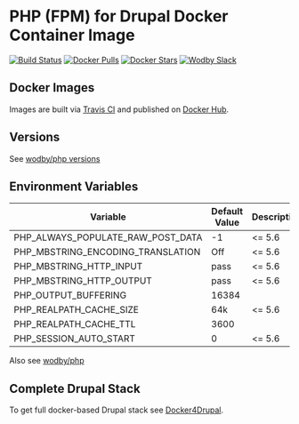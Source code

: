 # PHP (FPM) for Drupal Docker Container Image 

[![Build Status](https://travis-ci.org/wodby/drupal-php.svg?branch=master)](https://travis-ci.org/wodby/drupal-php)
[![Docker Pulls](https://img.shields.io/docker/pulls/wodby/drupal-php.svg)](https://hub.docker.com/r/wodby/drupal-php)
[![Docker Stars](https://img.shields.io/docker/stars/wodby/drupal-php.svg)](https://hub.docker.com/r/wodby/drupal-php)
[![Wodby Slack](http://slack.wodby.com/badge.svg)](http://slack.wodby.com)

## Docker Images

Images are built via [Travis CI](https://travis-ci.org/wodby/drupal-php) and published on [Docker Hub](https://hub.docker.com/r/wodby/drupal-php). 

## Versions

See [wodby/php versions](https://github.com/wodby/php#versions)

## Environment Variables

| Variable | Default Value | Description |
| -------- | ------------- | ----------- |
| PHP_ALWAYS_POPULATE_RAW_POST_DATA | -1    | <= 5.6 |
| PHP_MBSTRING_ENCODING_TRANSLATION | Off   | <= 5.6 |
| PHP_MBSTRING_HTTP_INPUT           | pass  | <= 5.6 |
| PHP_MBSTRING_HTTP_OUTPUT          | pass  | <= 5.6 |
| PHP_OUTPUT_BUFFERING              | 16384 | |
| PHP_REALPATH_CACHE_SIZE           | 64k   | <= 5.6 |
| PHP_REALPATH_CACHE_TTL            | 3600  | |
| PHP_SESSION_AUTO_START            | 0     | <= 5.6 |

Also see [wodby/php](https://github.com/wodby/php)

## Complete Drupal Stack

To get full docker-based Drupal stack see [Docker4Drupal](https://github.com/wodby/docker4drupal).
